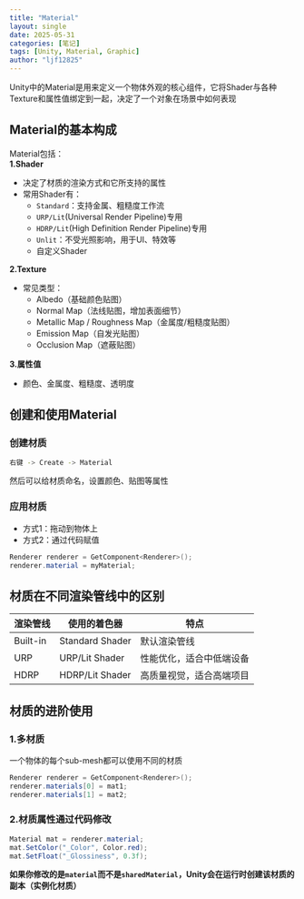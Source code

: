 ```yaml
---
title: "Material"
layout: single
date: 2025-05-31
categories: [笔记]
tags: [Unity, Material, Graphic]
author: "ljf12825"
---
```

Unity中的Material是用来定义一个物体外观的核心组件，它将Shader与各种Texture和属性值绑定到一起，决定了一个对象在场景中如何表现

## Material的基本构成
Material包括：  
**1.Shader**  
- 决定了材质的渲染方式和它所支持的属性
- 常用Shader有：
  - `Standard`：支持金属、粗糙度工作流
  - `URP/Lit`(Universal Render Pipeline)专用
  - `HDRP/Lit`(High Definition Render Pipeline)专用
  - `Unlit`：不受光照影响，用于UI、特效等
  - 自定义Shader

**2.Texture**  
- 常见类型：
  - Albedo（基础颜色贴图）
  - Normal Map（法线贴图，增加表面细节）
  - Metallic Map / Roughness Map（金属度/粗糙度贴图）
  - Emission Map（自发光贴图）
  - Occlusion Map（遮蔽贴图）

**3.属性值**  
- 颜色、金属度、粗糙度、透明度

## 创建和使用Material

### 创建材质

```bash
右键 -> Create -> Material
```

然后可以给材质命名，设置颜色、贴图等属性

### 应用材质
- 方式1：拖动到物体上
- 方式2：通过代码赋值
```csharp
Renderer renderer = GetComponent<Renderer>();
renderer.material = myMaterial;
```

## 材质在不同渲染管线中的区别

| 渲染管线     | 使用的着色器          | 特点           |
| -------- | --------------- | ------------ |
| Built-in | Standard Shader | 默认渲染管线       |
| URP      | URP/Lit Shader  | 性能优化，适合中低端设备 |
| HDRP     | HDRP/Lit Shader | 高质量视觉，适合高端项目 |


## 材质的进阶使用

### 1.多材质
一个物体的每个sub-mesh都可以使用不同的材质

```csharp
Renderer renderer = GetComponent<Renderer>();
renderer.materials[0] = mat1;
renderer.materials[1] = mat2;
```

### 2.材质属性通过代码修改

```csharp
Material mat = renderer.material;
mat.SetColor("_Color", Color.red);
mat.SetFloat("_Glossiness", 0.3f);
```

**如果你修改的是`material`而不是`sharedMaterial`，Unity会在运行时创建该材质的副本（实例化材质）**